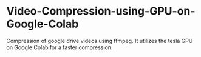 # Video-Compression-using-GPU-on-Google-Colab
Compression of google drive videos using ffmpeg. It utilizes the tesla GPU on Google Colab for a faster compression. 
